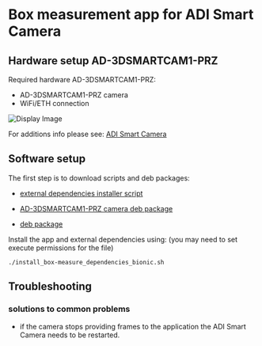 # Box measurement app for ADI Smart Camera

## Hardware setup AD-3DSMARTCAM1-PRZ
Required hardware AD-3DSMARTCAM1-PRZ:
 - AD-3DSMARTCAM1-PRZ camera
 - WiFi/ETH connection
 
![Display Image](https://github.com/robotics-ai/tof_process_public/blob/main/door_sense/Doc/Images/adi_smart.png)

For additions info please see: 
[ADI Smart Camera](https://wiki.analog.com/resources/eval/user-guides/ad-3dsmartcam1-prz)

## Software setup

The first step is to download scripts and deb packages:
- [external dependencies installer script](https://github.com/robotics-ai/tof_process_public/blob/main/door_sense/ADI-Smart-Camera/install_box-measure_dependencies_bionic.sh)

- [AD-3DSMARTCAM1-PRZ camera deb package](https://github.com/robotics-ai/tof_process_public/blob/main/door_sense/ADI-Smart-Camera/aditof-camera-AD-3DSMARTCAM1-PRZ_0.0.1_arm64_nano.deb)

- [deb package](https://github.com/robotics-ai/tof_process_public/blob/main/door_sense/ADI-Smart-Camera/door-sense_0.0.4_arm64_nano.deb)

Install the app and external dependencies using: (you may need to set execute permissions for the file)
```
./install_box-measure_dependencies_bionic.sh
```
 
## Troubleshooting
### solutions to common problems
   - if the camera stops providing frames to the application the ADI Smart Camera needs to be restarted.
